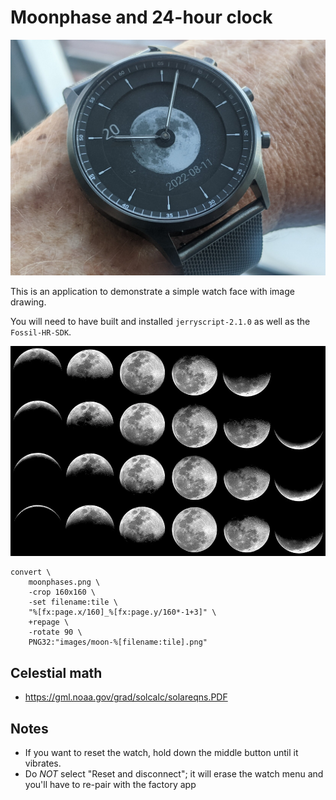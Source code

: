 # Moonphase and 24-hour clock

![Moon phase watch in an early form](images/moonwatch.jpg)

This is an application to demonstrate a simple watch face with image drawing.

You will need to have built and installed `jerryscript-2.1.0` as well as the `Fossil-HR-SDK`.

![Moon phases](images/moonphases.png)

```
convert \
	moonphases.png \
	-crop 160x160 \
	-set filename:tile \
	"%[fx:page.x/160]_%[fx:page.y/160*-1+3]" \
	+repage \
	-rotate 90 \
	PNG32:"images/moon-%[filename:tile].png"
```

## Celestial math

* https://gml.noaa.gov/grad/solcalc/solareqns.PDF

## Notes

* If you want to reset the watch, hold down the middle button until it vibrates.
* Do *NOT* select "Reset and disconnect"; it will erase the watch menu and you'll have to re-pair with the factory app

